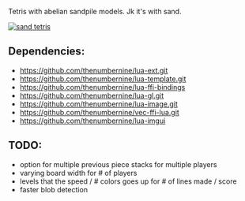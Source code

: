 Tetris with abelian sandpile models.  Jk it's with sand.

[![sand tetris](http://img.youtube.com/vi/CUb2mFn1CUY/0.jpg)](https://youtu.be/CUb2mFn1CUY)

## Dependencies:

- https://github.com/thenumbernine/lua-ext.git
- https://github.com/thenumbernine/lua-template.git
- https://github.com/thenumbernine/lua-ffi-bindings
- https://github.com/thenumbernine/lua-gl.git
- https://github.com/thenumbernine/lua-image.git
- https://github.com/thenumbernine/vec-ffi-lua.git
- https://github.com/thenumbernine/lua-imgui

## TODO:

- option for multiple previous piece stacks for multiple players
- varying board width for # of players
- levels that the speed / # colors goes up for # of lines made / score
- faster blob detection
